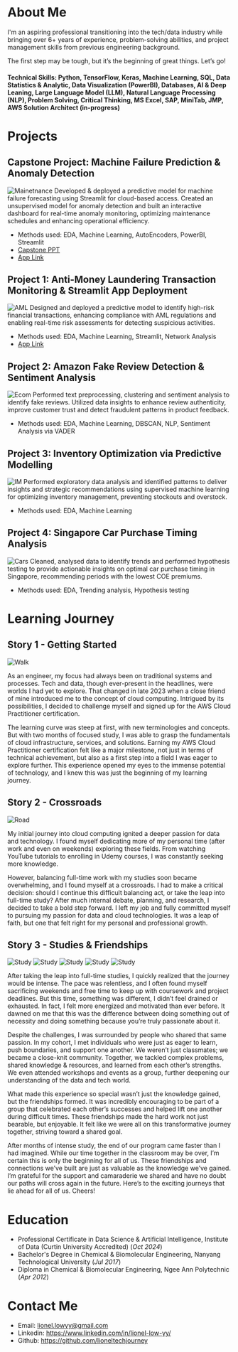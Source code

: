 # About Me

I'm an aspiring professional transitioning into the tech/data industry while bringing over 6+ years of experience, problem-solving abilities, and project management skills from previous engineering background. 

The first step may be tough, but it’s the beginning of great things. Let’s go!

#### Technical Skills: Python, TensorFlow, Keras, Machine Learning, SQL, Data Statistics & Analytic, Data Visualization (PowerBI), Databases, AI & Deep Leaning, Large Language Model (LLM), Natural Language Processing (NLP), Problem Solving, Critical Thinking, MS Excel, SAP, MiniTab, JMP, AWS Solution Architect (in-progress)

# Projects

## Capstone Project: Machine Failure Prediction & Anomaly Detection
![Mainetnance](/assets/maintenance.png)
Developed & deployed a predictive model for machine failure forecasting using Streamlit for cloud-based access. Created an unsupervised model for anomaly detection and built an interactive dashboard for real-time anomaly monitoring, optimizing maintenance schedules and enhancing operational efficiency. 
- Methods used: EDA, Machine Learning, AutoEncoders, PowerBI, Streamlit
- [Capstone PPT](/assets/Capstone_Project.pdf)
- [App Link](https://machine-prediction.streamlit.app/)

## Project 1: Anti-Money Laundering Transaction Monitoring & Streamlit App Deployment
![AML](/assets/aml.jpg)
Designed and deployed a predictive model to identify high-risk financial transactions, enhancing compliance with AML regulations and enabling real-time risk assessments for detecting suspicious activities. 
- Methods used: EDA, Machine Learning, Streamlit, Network Analysis
- [App Link](https://risk-predictor.streamlit.app/)

## Project 2: Amazon Fake Review Detection & Sentiment Analysis
![Ecom](/assets/ecom.webp)
Performed text preprocessing, clustering and sentiment analysis to identify fake reviews. Utilized data insights to enhance review authenticity, improve customer trust and detect fraudulent patterns in product feedback.
- Methods used: EDA, Machine Learning, DBSCAN, NLP, Sentiment Analysis via VADER

## Project 3: Inventory Optimization via Predictive Modelling
![IM](/assets/im.webp)
Performed exploratory data analysis and identified patterns to deliver insights and strategic recommendations using supervised machine learning for optimizing inventory management, preventing stockouts and overstock. 
- Methods used: EDA, Machine Learning

## Project 4: Singapore Car Purchase Timing Analysis
![Cars](/assets/cars.webp)
Cleaned, analysed data to identify trends and performed hypothesis testing to provide actionable insights on optimal car purchase timing in Singapore, recommending periods with the lowest COE premiums. 
- Methods used: EDA, Trending analysis, Hypothesis testing

# Learning Journey
## Story 1 - Getting Started
![Walk](/assets/walk.jpg)

As an engineer, my focus had always been on traditional systems and processes. Tech and data, though ever-present in the headlines, were worlds I had yet to explore. That changed in late 2023 when a close friend of mine introduced me to the concept of cloud computing. Intrigued by its possibilities, I decided to challenge myself and signed up for the AWS Cloud Practitioner certification.

The learning curve was steep at first, with new terminologies and concepts. But with two months of focused study, I was able to grasp the fundamentals of cloud infrastructure, services, and solutions. Earning my AWS Cloud Practitioner certification felt like a major milestone, not just in terms of technical achievement, but also as a first step into a field I was eager to explore further. This experience opened my eyes to the immense potential of technology, and I knew this was just the beginning of my learning journey.

## Story 2 - Crossroads
![Road](/assets/crossroad.jpg)

My initial journey into cloud computing ignited a deeper passion for data and technology. I found myself dedicating more of my personal time (after work and even on weekends) exploring these fields. From watching YouTube tutorials to enrolling in Udemy courses, I was constantly seeking more knowledge.

However, balancing full-time work with my studies soon became overwhelming, and I found myself at a crossroads. I had to make a critical decision: should I continue this difficult balancing act, or take the leap into full-time study? After much internal debate, planning, and research, I decided to take a bold step forward. I left my job and fully committed myself to pursuing my passion for data and cloud technologies. It was a leap of faith, but one that felt right for my personal and professional growth.

## Story 3 - Studies & Friendships
![Study](/assets/study.jpg)
![Study](/assets/21d38054-1bb0-4238-b08d-390944262e83.jpeg)
![Study](/assets/6fbd0141-d5a2-4c12-aa78-850878d376c0.jpeg)
![Study](/assets/c90d718d-d406-4a0a-b152-a6953fb6df2f.jpeg)
![Study](/assets/e1508c8a-e703-4661-946b-df3a0b4160d5.jpeg)

After taking the leap into full-time studies, I quickly realized that the journey would be intense. The pace was relentless, and I often found myself sacrificing weekends and free time to keep up with coursework and project deadlines. But this time, something was different, I didn’t feel drained or exhausted. In fact, I felt more energized and motivated than ever before. It dawned on me that this was the difference between doing something out of necessity and doing something because you’re truly passionate about it.

Despite the challenges, I was surrounded by people who shared that same passion. In my cohort, I met individuals who were just as eager to learn, push boundaries, and support one another. We weren’t just classmates; we became a close-knit community. Together, we tackled complex problems, shared knowledge & resources, and learned from each other’s strengths. We even attended workshops and events as a group, further deepening our understanding of the data and tech world.

What made this experience so special wasn’t just the knowledge gained, but the friendships formed. It was incredibly encouraging to be part of a group that celebrated each other’s successes and helped lift one another during difficult times. These friendships made the hard work not just bearable, but enjoyable. It felt like we were all on this transformative journey together, striving toward a shared goal.

After months of intense study, the end of our program came faster than I had imagined. While our time together in the classroom may be over, I’m certain this is only the beginning for all of us. These friendships and connections we’ve built are just as valuable as the knowledge we’ve gained. I’m grateful for the support and camaraderie we shared and have no doubt our paths will cross again in the future. Here’s to the exciting journeys that lie ahead for all of us. Cheers!

# Education
- Professional Certificate in Data Science & Artificial Intelligence, Institute of Data (Curtin University Accredited) (_Oct 2024_)								       		
- Bachelor's Degree in Chemical & Biomolecular Engineering, Nanyang Technological University (_Jul 2017_)	 			        		
- Diploma in Chemical & Biomolecular Engineering, Ngee Ann Polytechnic (_Apr 2012_)

# Contact Me
- Email: lionel.lowyy@gmail.com
- Linkedin: https://www.linkedin.com/in/lionel-low-yy/
- Github: https://github.com/lioneltechjourney
